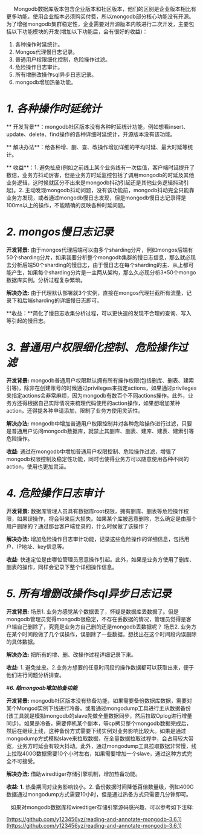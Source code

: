       Mongodb数据库版本包含企业版本和社区版本，他们的区别是企业版本相比有更多功能，使用企业版本必须购买付费，所以mongodb部分核心功能没有开源。为了增强mongodb集群稳定性，企业需要对开源版本内核进行二次开发，主要包括以下功能模块的开发(增加以下功能后，会有很好的收益)：

1.  各种操作时延统计。
2.  Mongos代理慢日志记录。
3.  普通用户权限细化控制，危险操作过滤。
4.  危险操作日志审计。
5.  所有增删改操作sql异步日志记录。
6.  mongodb增加热备功能。

# _**1\. 各种操作时延统计**_

** 开发背景**：mongodb社区版本没有各种时延统计功能，例如想看insert、update、delete、find操作的各种详细时延统计，开源版本没有该功能。

** 解决办法**：给各种增、删、查、改操作增加详细的平均时延、最大时延等统计。

** 收益**：1\. 避免扯皮(例如之前线上某个业务线有一次估值，客户端时延提升了数倍，业务方抖动厉害，但是业务方时延监控包括了调用mongodb的时延及其他业务逻辑，这时候就区分不出来是mongodb抖动引起还是其他业务逻辑抖动引起)。2. 主动发现mongodb抖动问题，没有该功能前，mongodb抖动完全只能靠业务方发现，或者通过mongodb慢日志发现，但是mongodb慢日志记录得是100ms以上的操作，不能精确的反映各种时延问题。

# _**2\. mongos慢日志记录**_

**开发背景:** 由于mongos代理后端可以由多个sharding分片，例如mongos后端有50个sharding分片，如果我要分析整个mongodb集群的慢日志信息，那么就必现去分析后端50个sharding的慢日志，由于慢日志在每个sharding的主、从上都可能产生，如果每个sharding分片是一主两从架构，那么久必现分析3*50个mongo数据库实例。分析过程复杂繁琐。

**解决办法:** 由于代理默认部署就3个实例，直接在mongos代理拦截所有流量，记录下和后端sharding的详细慢日志即可。

**收益：**简化了慢日志收集分析过程，可以更快速的发现不合理的查询、写入等引起的慢日志。

# _**3\. 普通用户权限细化控制、危险操作过滤**_

**开发背景:** mongodb普通用户权限默认拥有所有操作权限(包括删库、删表、建索引等)，除非在创建账号的时候通过privileges来指定actions，如果通过privileges来指定actions会非常麻烦，因为mongodb有数百个不同actions操作。此外，业务方还得根据自己实际情况来梳理代码使用的action操作，如果想增加某种action，还得提各种申请添加，限制了业务方使用灵活性。

**解决办法:** mongodb中增加普通用户权限控制并对各种危险操作进行过滤，只要是普通用户访问mongodb数据库，就禁止其删库、删表、建库、建表、建索引等危险操作。

**收益:** 通过在mongodb中增加普通用户权限控制、危险操作过滤，增强了mongodb权限控制及稳定性功能，同时也使得业务方可以随意使用各种不同的action，使用也更加灵活。

# _**4\. 危险操作日志审计**_

**开发背景:** 数据库管理人员具有数据库root权限，拥有删库、删表等危险操作权限，如果误操作，将会带来巨大损失。如果某个库被恶意删除，怎么确定是由那个用户删除的？通过那台客户端登录的，什么时候做了该操作？

**解决办法:** 增加危险操作日志审计功能，记录这些危险操作的详细信息，包括用户、IP地址、key信息等。

**收益:** 快速定位是由哪位管理员恶意操作引起。此外，如果是业务方使用了删库、删表的操作，同样会记录下整个详细操作信息。

# _**5\. 所有增删改操作sql异步日志记录**_

**开发背景:** 场景1\. 业务方感觉某个数据丢了，怀疑是数据库丢数据了。但是mongodb管理员觉得mongodb很稳定，不存在丢数据的情况，管理员觉得是客户端自己删除了，究竟是业务方自己删的还是mongodb丢数据呢？ 场景2. 业务方在某个时间段做了几个误操作，误删除了一些数据，想找出在这个时间段内误删除的具体数据。

**解决办法:** 把所有的增、删、改操作过程详细记录下来。

**收益:** 1\. 避免扯皮。2.业务方想要的任意时间段的操作数据都可以获取出来，便于他们进行问题分析排查。  
  

#_**6\. 给mongodb增加热备功能**_

**开发背景:** mongodb社区版本没有热备功能，如果需要备份数据库数据，需要对某个Mongod实例下线进行冷备。或者通过mongodump工具进行主从数据备份(该工具就是模拟mongodb的slave先做全量数据同步，然后拉取Oplog进行增量同步)。如果是冷备，需要停机某个副本，等cp拷贝整个mongodb数据完成后，然后在继续上线，这种备份方式需要下线实例对业务影响比较大。如果是通过mongodump方式模拟slave来拉取数据，在全量数据拉取过程中，会占用较大带宽，业务方时延会有较大抖动。此外，通过mongodump工具拉取数据非常慢，线上拉取400G数据需要10个小时左右，如果需要增加一个slave，通过这种方式完全不可接受。

**解决办法:** 借助wiredtiger存储引擎机制，增加热备功能。

**收益: 1\.** 热备期间对业务影响较小。2\. 备份数据时间降低百倍数量级，例如400G数据通过mongodump方式需要10小时，但是通过热备方式只需要几分钟即可。

   如果对mongodb数据库和wiredtiger存储引擎源码感兴趣，可以参考如下注释:

[https://github.com/y123456yz/reading-and-annotate-mongodb-3.6.1](https://github.com/y123456yz/reading-and-annotate-mongodb-3.6.1)
